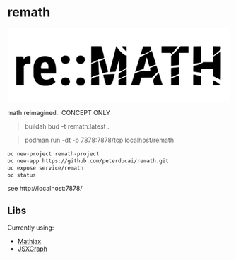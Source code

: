 # remath

![Alt text](./static/img/remathdark.svg)

math reimagined.. CONCEPT ONLY

> buildah bud -t remath:latest .

> podman run -dt -p 7878:7878/tcp localhost/remath

```
oc new-project remath-project
oc new-app https://github.com/peterducai/remath.git
oc expose service/remath
oc status

```

see http://localhost:7878/

## Libs

Currently using:

* [Mathjax](https://github.com/mathjax/MathJax-src)
* [JSXGraph](https://github.com/jsxgraph/jsxgraph)
